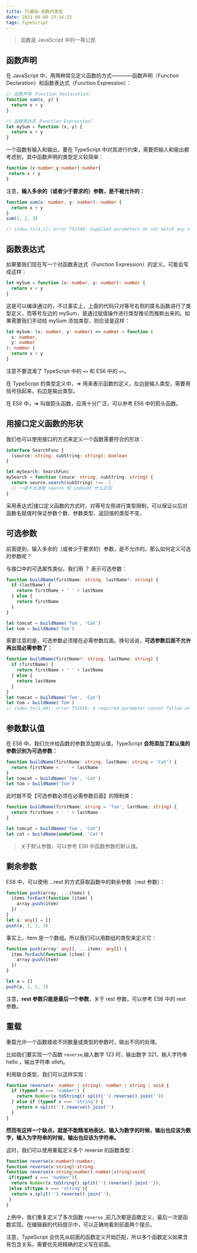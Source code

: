 ```yaml
---
title: TS基础-函数的类型
date: 2021-08-09 23:34:32
tags: TypeScript
---
```


> 函数是 JavaScript 中的一等公民

## 函数声明

在 JavaScript 中，用两种常见定义函数的方式————函数声明（Function Declaration）和函数表达式（Function Expression）：

```js
// 函数声明（Function Declaration）
function sum(x, y) {
  return x + y
}

// 函数表达式（Function Expression）
let mySum = function (x, y) {
  return x + y
}
```

一个函数有输入和输出，要在 TypeScript 中对其进行约束，需要把输入和输出都考虑到，其中函数声明的类型定义较简单：

```ts
function (x:number,y:number):number{
 return x + y
}
```

<!-- more -->

注意，**输入多余的（或者少于要求的）参数，是不被允许的：**

```ts
function sum(x: number, y: number): number {
  return x + y
}
sum(1, 2, 3)

// index.ts(4,1): error TS2346: Supplied parameters do not match any signature of call target.
```

## 函数表达式

如果要我们现在写一个对函数表达式（Function Expression）的定义，可能会写成这样：

```ts
let mySum = function (x: number, y: number): number {
  return x + y
}
```

这是可以编译通过的，不过事实上，上面的代码只对等号右侧的匿名函数进行了类型定义，而等号左边的 mySum，是通过赋值操作进行类型推论而推断出来的。如果需要我们手动给 mySum 添加类型，则应该是这样：

```ts
let mySum: (x: number, y: number) => number = function (
  x: number,
  y: number
): number {
  return x + y
}
```

注意不要混淆了 TypeScript 中的 `=>` 和 ES6 中的 `=>`。

在 TypeScript 的类型定义中，=> 用来表示函数的定义，左边是输入类型，需要用括号括起来，右边是输出类型。

在 ES6 中，=> 叫做箭头函数，应用十分广泛，可以参考 ES6 中的箭头函数。

## 用接口定义函数的形状

我们也可以使用接口的方式来定义一个函数需要符合的形状：

```ts
interface SearchFunc {
  (source: string, subString: string): boolean
}

let mySearch: SearchFunc
mySearch = function (souce: string, subString: string) {
  return source.search(subString) !== -1
  // 一直不太清楚 search 和 indexOf 什么区别
}
```

采用表达式|接口定义函数的方式时，对等号左侧进行类型限制，可以保证以后对函数名赋值时保证参数个数、参数类型、返回值的类型不变。

## 可选参数

前面提到，输入多余的（或者少于要求的）参数，是不允许的。那么如何定义可选的参数呢？

与接口中的可选属性类似，我们用 ？ 表示可选参数：

```ts
function buildName(firstName: string, lastName?: string) {
  if (lastName) {
    return firstName + ' ' + lastName
  } else {
    return firstName
  }
}

let tomcat = buildName('Tom', 'Cat')
let tom = buildName('Tom')
```

需要注意的是，可选参数必须接在必需参数后面。换句话说，**可选参数后面不允许再出现必需参数了：**

```ts
function buildName(firstName?: string, lastName: string) {
  if (firstName) {
    return firstName + ' ' + lastName
  } else {
    return lastName
  }
}
let tomcat = buildName('Tom', 'Cat')
let tom = buildName('Tom')
// index.ts(1,40): error TS1016: A required parameter cannot follow an optional parameter.
```

## 参数默认值

在 ES6 中，我们允许给函数的参数添加默认值，TypeScript **会将添加了默认值的参数识别为可选参数：**

```ts
function buildName(firstName: string, lastName: string = 'Cat') {
  return firstName + ' ' + lastName
}
let tomcat = buildName('Tom', 'Cat')
let tom = buildName('Tom')
```

此时就不受【可选参数必须在必需参数后面】的限制类：

```ts
function buildName(firstName: string = 'Tom', lastName: string) {
  return firstName + ' ' + lastName
}

let tomcat = buildName('Tom', 'Cat')
let cat = buildName(undefined, 'Cat')
```

> 关于默认参数，可以参考 ES6 中函数参数的默认值。

## 剩余参数

ES6 中，可以使用 ...rest 的方式获取函数中的剩余参数（rest 参数）：

```ts
function push(array, ...items) {
  items.forEact(function (item) {
    array.push(item)
  })
}
let a: any[] = []
push(a, 1, 2, 3)
```

事实上，item 是一个数组。所以我们可以用数组的类型来定义它：

```ts
function push(array: any[], ...items: any[]) {
  item.forEach(function (item) {
    array.push(item)
  })
}

let a = []
push(a, 1, 2, 3)
```

注意，**rest 参数只能是最后一个参数**，关于 rest 参数，可以参考 ES6 中的 rest 参数。

## 重载

重载允许一个函数接收不同数量或类型的参数时，做出不同的处理。

比如我们要实现一个函数 `reverse`,输入数字 123 时，输出数字 321，输入字符串 hello ，输出字符串 olleh。

利用联合类型，我们可以这样实现：

```ts
function reverse(x: number | string): number | string | void {
  if (typeof x === 'number') {
    return Number(x.toString().split('').reverse().join(''))
  } else if (typeof x === 'string') {
    return x.split('').reverse().join('')
  }
}
```

**然而有这样一个缺点，就是不能精准地表达，输入为数字的时候，输出也应该为数字，输入为字符串的时候，输出也应该为字符串。**

这时，我们可以使用重载定义多个 reverse 的函数类型：

```ts
function reverse(x:number):number;
function reverse(x:string):string;
function reverse(x:string|number):number|string|void{
 if(typeof x === 'number'){
  return Number(x.toString().split('').reverse().join(''));
 }else if(type x === 'string'){
  return x.split('').reverse().join('');
 }
}
```

上例中，我们重复定义了多次函数 `reverse` ,前几次都是函数定义，最后一次是函数实现。在编辑器的代码提示中，可以正确地看到前面两个提示。

注意，TypeScript 会优先从前面的函数定义开始匹配，所以多个函数定义如果含有包含关系，需要优先把精确的定义写在前面。
